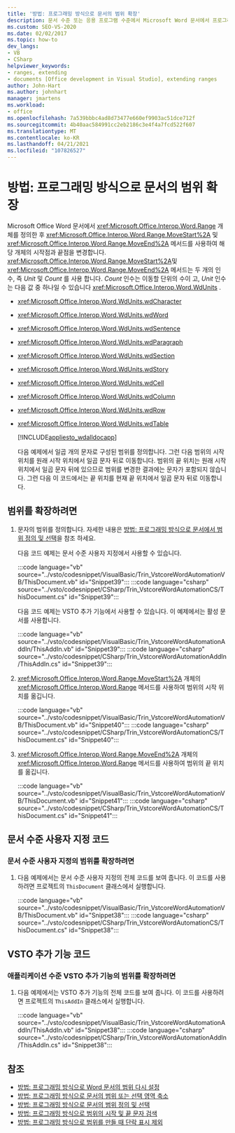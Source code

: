 ```yaml
---
title: '방법: 프로그래밍 방식으로 문서의 범위 확장'
description: 문서 수준 또는 응용 프로그램 수준에서 Microsoft Word 문서에서 프로그래밍 방식으로 시작 및 종료 지점 범위를 확장 하는 방법에 대해 알아봅니다.
ms.custom: SEO-VS-2020
ms.date: 02/02/2017
ms.topic: how-to
dev_langs:
- VB
- CSharp
helpviewer_keywords:
- ranges, extending
- documents [Office development in Visual Studio], extending ranges
author: John-Hart
ms.author: johnhart
manager: jmartens
ms.workload:
- office
ms.openlocfilehash: 7a539bbbc4ad8d73477e660ef9903ac51dce712f
ms.sourcegitcommit: 4b40aac584991cc2eb2186c3e4f4a7fcd522f607
ms.translationtype: MT
ms.contentlocale: ko-KR
ms.lasthandoff: 04/21/2021
ms.locfileid: "107826527"
---
```

# <a name="how-to-programmatically-extend-ranges-in-documents"></a>방법: 프로그래밍 방식으로 문서의 범위 확장
  Microsoft Office Word 문서에서 <xref:Microsoft.Office.Interop.Word.Range> 개체를 정의한 후 <xref:Microsoft.Office.Interop.Word.Range.MoveStart%2A> 및 <xref:Microsoft.Office.Interop.Word.Range.MoveEnd%2A> 메서드를 사용하여 해당 개체의 시작점과 끝점을 변경합니다. <xref:Microsoft.Office.Interop.Word.Range.MoveStart%2A>및 <xref:Microsoft.Office.Interop.Word.Range.MoveEnd%2A> 메서드는 두 개의 인수, 즉 *Unit* 및 *Count* 를 사용 합니다. *Count* 인수는 이동할 단위의 수이 고, *Unit* 인수는 다음 값 중 하나일 수 있습니다 <xref:Microsoft.Office.Interop.Word.WdUnits> .

- <xref:Microsoft.Office.Interop.Word.WdUnits.wdCharacter>

- <xref:Microsoft.Office.Interop.Word.WdUnits.wdWord>

- <xref:Microsoft.Office.Interop.Word.WdUnits.wdSentence>

- <xref:Microsoft.Office.Interop.Word.WdUnits.wdParagraph>

- <xref:Microsoft.Office.Interop.Word.WdUnits.wdSection>

- <xref:Microsoft.Office.Interop.Word.WdUnits.wdStory>

- <xref:Microsoft.Office.Interop.Word.WdUnits.wdCell>

- <xref:Microsoft.Office.Interop.Word.WdUnits.wdColumn>

- <xref:Microsoft.Office.Interop.Word.WdUnits.wdRow>

- <xref:Microsoft.Office.Interop.Word.WdUnits.wdTable>

  [!INCLUDE[appliesto_wdalldocapp](../vsto/includes/appliesto-wdalldocapp-md.md)]

  다음 예제에서 일곱 개의 문자로 구성된 범위를 정의합니다. 그런 다음 범위의 시작 위치를 원래 시작 위치에서 일곱 문자 뒤로 이동합니다. 범위의 끝 위치는 원래 시작 위치에서 일곱 문자 뒤에 있으므로 범위를 변경한 결과에는 문자가 포함되지 않습니다. 그런 다음 이 코드에서는 끝 위치를 현재 끝 위치에서 일곱 문자 뒤로 이동합니다.

## <a name="to-extend-a-range"></a>범위를 확장하려면

1. 문자의 범위를 정의합니다. 자세한 내용은 [방법: 프로그래밍 방식으로 문서에서 범위 정의 및 선택](../vsto/how-to-programmatically-define-and-select-ranges-in-documents.md)을 참조 하세요.

     다음 코드 예제는 문서 수준 사용자 지정에서 사용할 수 있습니다.

     :::code language="vb" source="../vsto/codesnippet/VisualBasic/Trin_VstcoreWordAutomationVB/ThisDocument.vb" id="Snippet39":::
     :::code language="csharp" source="../vsto/codesnippet/CSharp/Trin_VstcoreWordAutomationCS/ThisDocument.cs" id="Snippet39":::

     다음 코드 예제는 VSTO 추가 기능에서 사용할 수 있습니다. 이 예제에서는 활성 문서를 사용합니다.

     :::code language="vb" source="../vsto/codesnippet/VisualBasic/Trin_VstcoreWordAutomationAddIn/ThisAddIn.vb" id="Snippet39":::
     :::code language="csharp" source="../vsto/codesnippet/CSharp/Trin_VstcoreWordAutomationAddIn/ThisAddIn.cs" id="Snippet39":::

2. <xref:Microsoft.Office.Interop.Word.Range.MoveStart%2A> 개체의 <xref:Microsoft.Office.Interop.Word.Range> 메서드를 사용하여 범위의 시작 위치를 옮깁니다.

     :::code language="vb" source="../vsto/codesnippet/VisualBasic/Trin_VstcoreWordAutomationVB/ThisDocument.vb" id="Snippet40":::
     :::code language="csharp" source="../vsto/codesnippet/CSharp/Trin_VstcoreWordAutomationCS/ThisDocument.cs" id="Snippet40":::

3. <xref:Microsoft.Office.Interop.Word.Range.MoveEnd%2A> 개체의 <xref:Microsoft.Office.Interop.Word.Range> 메서드를 사용하여 범위의 끝 위치를 옮깁니다.

     :::code language="vb" source="../vsto/codesnippet/VisualBasic/Trin_VstcoreWordAutomationVB/ThisDocument.vb" id="Snippet41":::
     :::code language="csharp" source="../vsto/codesnippet/CSharp/Trin_VstcoreWordAutomationCS/ThisDocument.cs" id="Snippet41":::

## <a name="document-level-customization-code"></a>문서 수준 사용자 지정 코드

### <a name="to-extend-a-range-in-a-document-level-customization"></a>문서 수준 사용자 지정의 범위를 확장하려면

1. 다음 예제에서는 문서 수준 사용자 지정의 전체 코드를 보여 줍니다. 이 코드를 사용하려면 프로젝트의 `ThisDocument` 클래스에서 실행합니다.

     :::code language="vb" source="../vsto/codesnippet/VisualBasic/Trin_VstcoreWordAutomationVB/ThisDocument.vb" id="Snippet38":::
     :::code language="csharp" source="../vsto/codesnippet/CSharp/Trin_VstcoreWordAutomationCS/ThisDocument.cs" id="Snippet38":::

## <a name="vsto-add-in-code"></a>VSTO 추가 기능 코드

### <a name="to-extend-a-range-in-an-application-level-vsto-add-in"></a>애플리케이션 수준 VSTO 추가 기능의 범위를 확장하려면

1. 다음 예제에서는 VSTO 추가 기능의 전체 코드를 보여 줍니다. 이 코드를 사용하려면 프로젝트의 `ThisAddIn` 클래스에서 실행합니다.

     :::code language="vb" source="../vsto/codesnippet/VisualBasic/Trin_VstcoreWordAutomationAddIn/ThisAddIn.vb" id="Snippet38":::
     :::code language="csharp" source="../vsto/codesnippet/CSharp/Trin_VstcoreWordAutomationAddIn/ThisAddIn.cs" id="Snippet38":::

## <a name="see-also"></a>참조
- [방법: 프로그래밍 방식으로 Word 문서의 범위 다시 설정](../vsto/how-to-programmatically-reset-ranges-in-word-documents.md)
- [방법: 프로그래밍 방식으로 문서의 범위 또는 선택 영역 축소](../vsto/how-to-programmatically-collapse-ranges-or-selections-in-documents.md)
- [방법: 프로그래밍 방식으로 문서의 범위 정의 및 선택](../vsto/how-to-programmatically-define-and-select-ranges-in-documents.md)
- [방법: 프로그래밍 방식으로 범위의 시작 및 끝 문자 검색](../vsto/how-to-programmatically-retrieve-start-and-end-characters-in-ranges.md)
- [방법: 프로그래밍 방식으로 범위를 만들 때 단락 표시 제외](../vsto/how-to-programmatically-exclude-paragraph-marks-when-creating-ranges.md)
